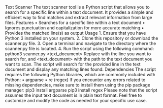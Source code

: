 Text Scanner
The text scanner tool is a Python script that allows you to search for a specific line within a text document. It provides a simple and efficient way to find matches and extract relevant information from large files.
Features
    • Searches for a specific line within a text document
    • Ignores punctuation and capitalization for more accurate matching
    • Provides the matched line(s) as output
Usage
    1. Ensure that you have Python 3 installed on your system.
    2. Clone this repository or download the scanner.py file.
    3. Open a terminal and navigate to the directory where the scanner.py file is located.
    4. Run the script using the following command:
       python3 scanner.py <line> <text_document>
       Replace <line> with the line you want to search for, and <text_document> with the path to the text document you want to scan. The script will search for the provided line in the text document and display any matching lines found.
Dependencies
The script requires the following Python libraries, which are commonly included with Python:
    • argparse
    • re (regex)
If you encounter any errors related to missing dependencies, make sure to install them using the pip package manager:
pip3 install argparse
pip3 install regex
Please note that the script assumes the input text document is in plain text format.
Feel free to customize and modify the code as needed for your specific use case.
